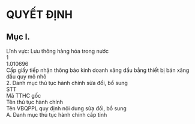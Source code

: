 # QUYẾT ĐỊNH

## Mục I.    
Lĩnh vực: Lưu thông hàng hóa trong nước      
1    
1.010696    
Cấp giấy tiếp nhận thông báo kinh doanh xăng dầu bằng thiết bị bán xăng dầu quy mô nhỏ     
2. Danh mục thủ tục hành chính sửa đổi, bổ sung     
STT    
Mã TTHC gốc    
Tên thủ tục hành chính    
Tên VBQPPL quy định nội dung sửa đổi, bổ sung      
A. Danh mục thủ tục hành chính cấp tỉnh